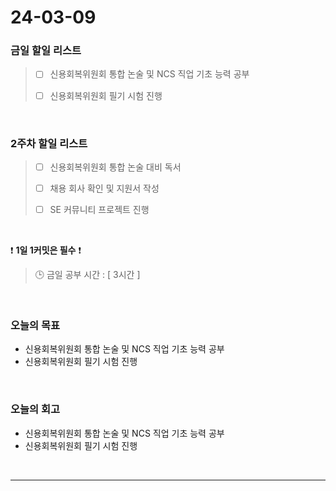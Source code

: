 # 24-03-09
### 금일 할일 리스트
> - [ ]  신용회복위원회 통합 논술 및 NCS 직업 기초 능력 공부
>
> - [ ]  신용회복위원회 필기 시험 진행

<br/>

### 2주차 할일 리스트  
> - [ ]  신용회복위원회 통합 논술 대비 독서
>
> - [ ]  채용 회사 확인 및 지원서 작성
>
> - [ ]  SE 커뮤니티 프로젝트 진행

<br/>

❗ **1일 1커밋은 필수** ❗
> 🕒 금일 공부 시간 : [ 3시간 ]

<br/>

### 오늘의 목표
- 신용회복위원회 통합 논술 및 NCS 직업 기초 능력 공부
- 신용회복위원회 필기 시험 진행

<br>

### 오늘의 회고
- 신용회복위원회 통합 논술 및 NCS 직업 기초 능력 공부
- 신용회복위원회 필기 시험 진행

<br/>

------------  
